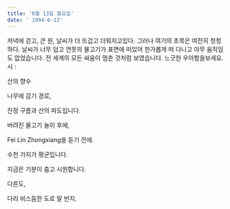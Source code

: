```yaml
---
title: '6월 13일 월요일'
date: ' 1994-6-13'
---
```

저녁에 걷고, 큰 원, 날씨가 더 뜨겁고 더워지고있다. 그러나 여기의 초목은 여전히 ​​청청하다. 날씨가 너무 덥고 연못의 물고기가 표면에 떠있어 한가롭게 떠 다니고 아무 움직임도 없었습니다. 전 세계의 모든 싸움이 멈춘 것처럼 보였습니다. 느긋한 우아함을보세요. 시 :

산의 향수

나무에 감기 경로,

진정 구름과 산의 파도입니다.

버려진 물고기 놀이 후에,

Fei Lin Zhongxiang을 듣기 전에.

수천 가지가 평균입니다.

지금은 기분이 춥고 시원합니다.

다른도,

다리 비스듬한 도로 말 반지.

